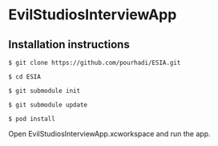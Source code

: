 # EvilStudiosInterviewApp

## Installation instructions

    $ git clone https://github.com/pourhadi/ESIA.git

    $ cd ESIA

    $ git submodule init

    $ git submodule update

    $ pod install

Open EvilStudiosInterviewApp.xcworkspace and run the app.

